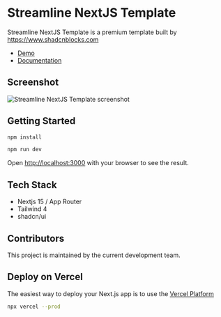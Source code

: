 # Streamline NextJS Template

Streamline NextJS Template is a premium template built by https://www.shadcnblocks.com

- [Demo](https://streamline-nextjs-template.vercel.app/)
- [Documentation](https://docs.shadcnblocks.com/templates/getting-started)

## Screenshot

![Streamline NextJS Template screenshot](./public/og-image.jpg)

## Getting Started

```bash
npm install
```

```bash
npm run dev
```

Open [http://localhost:3000](http://localhost:3000) with your browser to see the result.

## Tech Stack

- Nextjs 15 / App Router
- Tailwind 4
- shadcn/ui

## Contributors

This project is maintained by the current development team.

## Deploy on Vercel

The easiest way to deploy your Next.js app is to use the [Vercel Platform](https://vercel.com)

```bash
npx vercel --prod
```